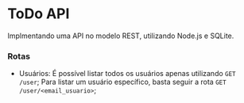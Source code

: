 # ToDo API

Implmentando uma API no modelo REST, utilizando Node.js e SQLite.

### Rotas

- Usuários:
  É possível listar todos os usuários apenas utilizando ```GET /user```;
  Para listar um usuário específico, basta seguir a rota ```GET /user/<email_usuario>```;



